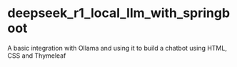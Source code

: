 # deepseek_r1_local_llm_with_springboot
A basic integration with Ollama and using it to build a chatbot using HTML, CSS and Thymeleaf
